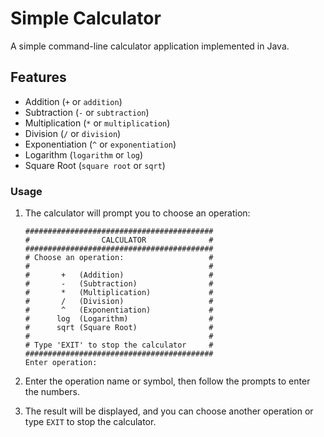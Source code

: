 # Simple Calculator

A simple command-line calculator application implemented in Java. 

## Features

- Addition (`+` or `addition`)
- Subtraction (`-` or `subtraction`)
- Multiplication (`*` or `multiplication`)
- Division (`/` or `division`)
- Exponentiation (`^` or `exponentiation`)
- Logarithm (`logarithm` or `log`)
- Square Root (`square root` or `sqrt`)



### Usage

1. The calculator will prompt you to choose an operation:
    ```
    ##########################################
    #                CALCULATOR              #
    ##########################################
    # Choose an operation:                   #
    #                                        #
    #       +   (Addition)                   #
    #       -   (Subtraction)                #
    #       *   (Multiplication)             #
    #       /   (Division)                   #
    #       ^   (Exponentiation)             #
    #      log  (Logarithm)                  #
    #      sqrt (Square Root)                #
    #                                        #
    # Type 'EXIT' to stop the calculator     #
    ##########################################
    Enter operation: 
    ```

2. Enter the operation name or symbol, then follow the prompts to enter the numbers.

3. The result will be displayed, and you can choose another operation or type `EXIT` to stop the calculator.


